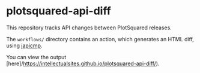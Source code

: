 # plotsquared-api-diff

This repository tracks API changes between PlotSquared releases. 

The `workflows/` directory contains an action, which generates an HTML diff, using [japicmp](https://github.com/siom79/japicmp).

You can view the output [here]/https://intellectualsites.github.io/plotsquared-api-diff/).
